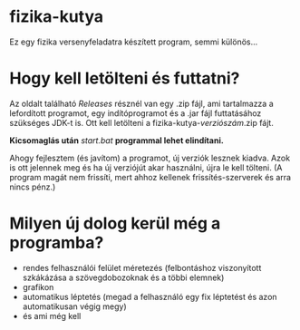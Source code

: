 # fizika-kutya

Ez egy fizika versenyfeladatra készített program, semmi különös...

# Hogy kell letölteni és futtatni?

Az oldalt található *Releases* résznél van egy .zip fájl, ami tartalmazza a lefordított programot, egy indítóprogramot és a .jar fájl futtatásához szükséges JDK-t is. Ott kell letölteni a fizika-kutya-*verziószám*.zip fájt.

**Kicsomaglás után** *start.bat* **programmal lehet elindítani.**

Ahogy fejlesztem (és javítom) a programot, új verziók lesznek kiadva. Azok is ott jelennek meg és ha új verziójút akar használni, újra le kell tölteni. (A program magát nem frissíti, mert ahhoz kellenek frissítés-szerverek és arra nincs pénz.)

# Milyen új dolog kerül még a programba?

- rendes felhasználói felület méretezés (felbontáshoz viszonyított szkákázása a szövegdobozoknak és a többi elemnek)
- grafikon
- automatikus léptetés (megad a felhasználó egy fix léptetést és azon automatikusan végig megy)
- és ami még kell
